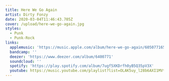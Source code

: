 ```yaml
---
title: Here We Go Again
artist: Dirty Fonzy
date: 2020-03-04T11:46:43.705Z
cover: /upload/here-we-go-again.jpg
styles:
  - Punk
  - Punk-Rock
links:
  applemusic: 'https://music.apple.com/album/here-we-go-again/605077165'
  bandcamp: ''
  deezer: 'https://www.deezer.com/album/6400771'
  soundcloud: ''
  spotify: 'https://play.spotify.com/album/7ugf5XKDrfh0yB5Q35pV3X'
  youtube: https://music.youtube.com/playlist?list=OLAK5uy_l28b6AXI1MVtJXxk_m1-obuVGxXw7WQ1I
---
```

